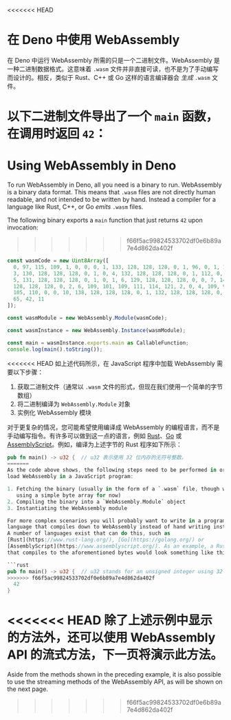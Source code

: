 <<<<<<< HEAD
# 在 Deno 中使用 WebAssembly

在 Deno 中运行 WebAssembly 所需的只是一个二进制文件。WebAssembly
是一种二进制数据格式。这意味着 `.wasm`
文件并非直接可读，也不是为了手动编写而设计的。相反，类似于 Rust、C++ 或 Go
这样的语言编译器会 _生成_ `.wasm` 文件。

以下二进制文件导出了一个 `main` 函数，在调用时返回 `42`：
=======
# Using WebAssembly in Deno

To run WebAssembly in Deno, all you need is a binary to run. WebAssembly is a
binary data format. This means that `.wasm` files are not directly human
readable, and not intended to be written by hand. Instead a compiler for a
language like Rust, C++, or Go _emits_ `.wasm` files.

The following binary exports a `main` function that just returns `42` upon
invocation:
>>>>>>> f66f5ac99824533702df0e6b89a7e4d862da402f

<!-- deno-fmt-ignore -->
```ts
const wasmCode = new Uint8Array([
  0, 97, 115, 109, 1, 0, 0, 0, 1, 133, 128, 128, 128, 0, 1, 96, 0, 1, 127,
  3, 130, 128, 128, 128, 0, 1, 0, 4, 132, 128, 128, 128, 0, 1, 112, 0, 0,
  5, 131, 128, 128, 128, 0, 1, 0, 1, 6, 129, 128, 128, 128, 0, 0, 7, 145,
  128, 128, 128, 0, 2, 6, 109, 101, 109, 111, 114, 121, 2, 0, 4, 109, 97,
  105, 110, 0, 0, 10, 138, 128, 128, 128, 0, 1, 132, 128, 128, 128, 0, 0,
  65, 42, 11
]);

const wasmModule = new WebAssembly.Module(wasmCode);

const wasmInstance = new WebAssembly.Instance(wasmModule);

const main = wasmInstance.exports.main as CallableFunction;
console.log(main().toString());
```

<<<<<<< HEAD
如上述代码所示，在 JavaScript 程序中加载 WebAssembly 需要以下步骤：

1. 获取二进制文件（通常以 `.wasm` 文件的形式，但现在我们使用一个简单的字节数组）
2. 将二进制编译为 `WebAssembly.Module` 对象
3. 实例化 WebAssembly 模块

对于更复杂的情况，您可能希望使用编译成 WebAssembly
的编程语言，而不是手动编写指令。有许多可以做到这一点的语言，例如
[Rust](https://www.rust-lang.org/)、[Go](https://golang.org/) 或
[AssemblyScript](https://www.assemblyscript.org/)。例如，编译为上述字节的 Rust
程序如下所示：

```rust
pub fn main() -> u32 {  // u32 表示使用 32 位内存的无符号整数。
=======
As the code above shows, the following steps need to be performed in order to
load WebAssembly in a JavaScript program:

1. Fetching the binary (usually in the form of a `.wasm` file, though we are
   using a simple byte array for now)
2. Compiling the binary into a `WebAssembly.Module` object
3. Instantiating the WebAssembly module

For more complex scenarios you will probably want to write in a programming
language that compiles down to WebAssembly instead of hand writing instructions.
A number of languages exist that can do this, such as
[Rust](https://www.rust-lang.org/), [Go](https://golang.org/) or
[AssemblyScript](https://www.assemblyscript.org/). As an example, a Rust program
that compiles to the aforementioned bytes would look something like this:

```rust
pub fn main() -> u32 {  // u32 stands for an unsigned integer using 32 bits of memory.
>>>>>>> f66f5ac99824533702df0e6b89a7e4d862da402f
  42
}
```

<<<<<<< HEAD
除了上述示例中显示的方法外，还可以使用 WebAssembly API
的流式方法，下一页将演示此方法。
=======
Aside from the methods shown in the preceding example, it is also possible to
use the streaming methods of the WebAssembly API, as will be shown on the next
page.
>>>>>>> f66f5ac99824533702df0e6b89a7e4d862da402f

